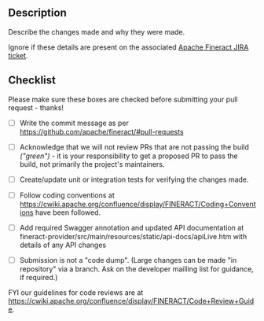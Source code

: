 ## Description

Describe the changes made and why they were made.

Ignore if these details are present on the associated [Apache Fineract JIRA ticket](https://github.com/apache/fineract/pull/1284).


## Checklist

Please make sure these boxes are checked before submitting your pull request - thanks!

- [ ] Write the commit message as per https://github.com/apache/fineract/#pull-requests

- [ ] Acknowledge that we will not review PRs that are not passing the build _("green")_ - it is your responsibility to get a proposed PR to pass the build, not primarily the project's maintainers.

- [ ] Create/update unit or integration tests for verifying the changes made.

- [ ] Follow coding conventions at https://cwiki.apache.org/confluence/display/FINERACT/Coding+Conventions have been followed.

- [ ] Add required Swagger annotation and updated API documentation at fineract-provider/src/main/resources/static/api-docs/apiLive.htm with details of any API changes

- [ ] Submission is not a "code dump".  (Large changes can be made "in repository" via a branch.  Ask on the developer mailling list for guidance, if required.)

FYI our guidelines for code reviews are at https://cwiki.apache.org/confluence/display/FINERACT/Code+Review+Guide.
